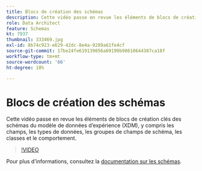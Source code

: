 ```yaml
---
title: Blocs de création des schémas
description: Cette vidéo passe en revue les éléments de blocs de création clés des schémas du modèle de données d’expérience (XDM), y compris les champs, les types de données, les groupes de champs de schéma, les classes et le comportement.
role: Data Architect
feature: Schemas
kt: 7937
thumbnail: 333469.jpg
exl-id: 8b74c923-e629-42dc-8e4a-9289a61fe4cf
source-git-commit: 17be24fe619139056a69190b98610644387ca18f
workflow-type: tm+mt
source-wordcount: '66'
ht-degree: 18%

---
```


# Blocs de création des schémas

Cette vidéo passe en revue les éléments de blocs de création clés des schémas du modèle de données d’expérience (XDM), y compris les champs, les types de données, les groupes de champs de schéma, les classes et le comportement.

>[!VIDEO](https://video.tv.adobe.com/v/333469?quality=12&learn=on)

Pour plus d’informations, consultez la [documentation sur les schémas](https://experienceleague.adobe.com/docs/experience-platform/xdm/home.html?lang=fr).
